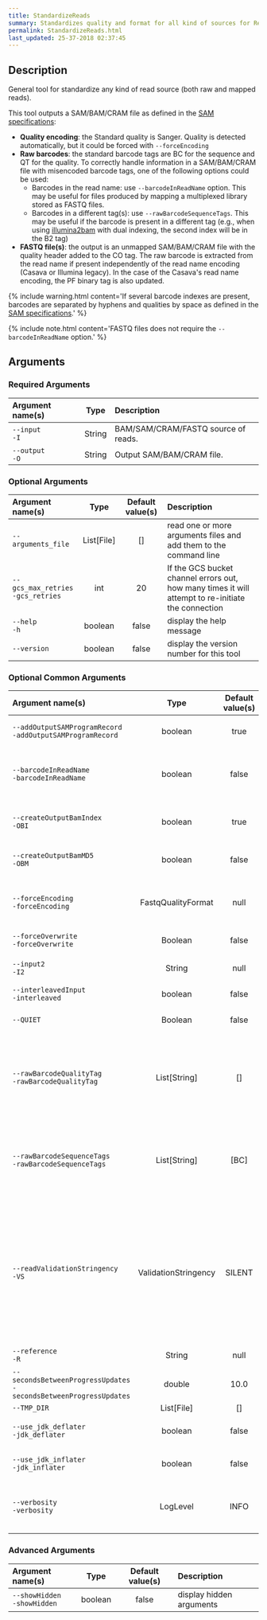 ```yaml
---
title: StandardizeReads
summary: Standardizes quality and format for all kind of sources for ReadTools.
permalink: StandardizeReads.html
last_updated: 25-37-2018 02:37:45
---
```


## Description

General tool for standardize any kind of read source (both raw and mapped reads).

 <p>This tool outputs a SAM/BAM/CRAM file as defined in the
 <a href="http://samtools.github.io/hts-specs/SAMv1.pdf">SAM specifications</a>:</p>

 <ul>

 <li><b>Quality encoding</b>: the Standard quality is Sanger. Quality is detected automatically,
 but it could be forced with <code>--forceEncoding</code></li>

 <li><b>Raw barcodes</b>: the standard barcode tags are BC for the sequence and QT for the
 quality. To correctly handle information in a SAM/BAM/CRAM file with misencoded barcode tags,
 one of the following options could be used:

 <ul>

 <li>Barcodes in the read name: use <code>--barcodeInReadName</code> option. This may be useful
 for files produced by mapping a multiplexed library stored as FASTQ files. </li>

 <li>Barcodes in a different tag(s): use <code>--rawBarcodeSequenceTags</code>. This may be
 useful
 if the barcode is present in a different tag (e.g., when using <a
 href="http://gq1.github.io/illumina2bam/">illumina2bam</a> with
 dual indexing, the second index will be in the B2 tag)</li>

 </ul></li>

 <li><b>FASTQ file(s)</b>: the output is an unmapped SAM/BAM/CRAM file with the quality header
 added to the CO tag. The raw barcode is extracted from the read name if present independently of
 the read name encoding (Casava or Illumina legacy).
 In the case of the Casava's read name encoding, the PF binary tag is also updated.</li>

 </ul>

{% include warning.html content='If several barcode indexes are present, barcodes are separated by hyphens and
 qualities by space as defined in the <a href="http://samtools.github.io/hts-specs/SAMv1.pdf">SAM
 specifications</a>.' %}

{% include note.html content='FASTQ files does not require the <code>--barcodeInReadName</code> option.' %}

## Arguments

### Required Arguments

| Argument name(s) | Type | Description |
| :--------------- | :--: | :------ |
| `--input`<br/>`-I` | String | BAM/SAM/CRAM/FASTQ source of reads. |
| `--output`<br/>`-O` | String | Output SAM/BAM/CRAM file. |

### Optional Arguments

| Argument name(s) | Type | Default value(s) | Description |
| :--------------- | :--: | :--------------: | :------ |
| `--arguments_file` | List[File] | [] | read one or more arguments files and add them to the command line |
| `--gcs_max_retries`<br/>`-gcs_retries` | int | 20 | If the GCS bucket channel errors out, how many times it will attempt to re-initiate the connection |
| `--help`<br/>`-h` | boolean | false | display the help message |
| `--version` | boolean | false | display the version number for this tool |

### Optional Common Arguments

| Argument name(s) | Type | Default value(s) | Description |
| :--------------- | :--: | :--------------: | :------ |
| `--addOutputSAMProgramRecord`<br/>`-addOutputSAMProgramRecord` | boolean | true | If true, adds a PG tag to created SAM/BAM/CRAM files. |
| `--barcodeInReadName`<br/>`-barcodeInReadName` | boolean | false | Use the barcode encoded in SAM/BAM/CRAM read names. Note: this is not necessary for input FASTQ files. |
| `--createOutputBamIndex`<br/>`-OBI` | boolean | true | If true, create a BAM/CRAM index when writing a coordinate-sorted BAM/CRAM file. |
| `--createOutputBamMD5`<br/>`-OBM` | boolean | false | If true, create a MD5 digest for any BAM/SAM/CRAM file created |
| `--forceEncoding`<br/>`-forceEncoding` | FastqQualityFormat | null | Force original quality encoding of the input files.<br/><br/><b>Possible values:</b> <i>Solexa</i>, <i>Illumina</i>, <i>Standard</i> |
| `--forceOverwrite`<br/>`-forceOverwrite` | Boolean | false | Force output overwriting if it exists |
| `--input2`<br/>`-I2` | String | null | BAM/SAM/CRAM/FASTQ the second source of reads (if pair-end). |
| `--interleavedInput`<br/>`-interleaved` | boolean | false | Interleaved input. |
| `--QUIET` | Boolean | false | Whether to suppress job-summary info on System.err. |
| `--rawBarcodeQualityTag`<br/>`-rawBarcodeQualityTag` | List[String] | [] | Use the qualities encoded in this tag(s) as raw barcode qualities. Requires --rawBarcodeSequenceTags. WARNING: this tag(s) will be removed/updated as necessary. |
| `--rawBarcodeSequenceTags`<br/>`-rawBarcodeSequenceTags` | List[String] | [BC] | Include the barcodes encoded in this tag(s) in the read name. Note: this is not necessary for input FASTQ files. WARNING: this tag(s) will be removed/updated as necessary. |
| `--readValidationStringency`<br/>`-VS` | ValidationStringency | SILENT | Validation stringency for all SAM/BAM/CRAM files read by this program. The default stringency value SILENT can improve performance when processing a BAM file in which variable-length data (read, qualities, tags) do not otherwise need to be decoded.<br/><br/><b>Possible values:</b> <i>STRICT</i>, <i>LENIENT</i>, <i>SILENT</i> |
| `--reference`<br/>`-R` | String | null | Reference sequence file. Required for CRAM input. |
| `--secondsBetweenProgressUpdates`<br/>`-secondsBetweenProgressUpdates` | double | 10.0 | Output traversal statistics every time this many seconds elapse. |
| `--TMP_DIR` | List[File] | [] | Undocumented option |
| `--use_jdk_deflater`<br/>`-jdk_deflater` | boolean | false | Whether to use the JdkDeflater (as opposed to IntelDeflater) |
| `--use_jdk_inflater`<br/>`-jdk_inflater` | boolean | false | Whether to use the JdkInflater (as opposed to IntelInflater) |
| `--verbosity`<br/>`-verbosity` | LogLevel | INFO | Control verbosity of logging.<br/><br/><b>Possible values:</b> <i>ERROR</i>, <i>WARNING</i>, <i>INFO</i>, <i>DEBUG</i> |

### Advanced Arguments

| Argument name(s) | Type | Default value(s) | Description |
| :--------------- | :--: | :--------------: | :------ |
| `--showHidden`<br/>`-showHidden` | boolean | false | display hidden arguments |


